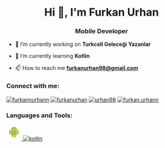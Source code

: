 <h1 align="center">Hi 👋, I'm Furkan Urhan</h1>
<h3 align="center">Mobile Developer</h3>

- 🔭 I’m currently working on **Turkcell Geleceği Yazanlar**

- 🌱 I’m currently learning **Kotlin**

- 📫 How to reach me **furkanurhan98@gmail.com**

<h3 align="left">Connect with me:</h3>
<p align="left">
<a href="https://twitter.com/furkannurhann" target="blank"><img align="center" src="https://raw.githubusercontent.com/rahuldkjain/github-profile-readme-generator/master/src/images/icons/Social/twitter.svg" alt="furkannurhann" height="30" width="40" /></a>
<a href="https://linkedin.com/in/furkanurhan" target="blank"><img align="center" src="https://raw.githubusercontent.com/rahuldkjain/github-profile-readme-generator/master/src/images/icons/Social/linked-in-alt.svg" alt="furkanurhan" height="30" width="40" /></a>
<a href="https://fb.com/urhan98" target="blank"><img align="center" src="https://raw.githubusercontent.com/rahuldkjain/github-profile-readme-generator/master/src/images/icons/Social/facebook.svg" alt="urhan98" height="30" width="40" /></a>
<a href="https://instagram.com/furkan.urhann" target="blank"><img align="center" src="https://raw.githubusercontent.com/rahuldkjain/github-profile-readme-generator/master/src/images/icons/Social/instagram.svg" alt="furkan.urhann" height="30" width="40" /></a>
</p>

<h3 align="left">Languages and Tools:</h3>
<p align="left"> <a href="https://developer.android.com" target="_blank" rel="noreferrer"> <img src="https://raw.githubusercontent.com/devicons/devicon/master/icons/android/android-original-wordmark.svg" alt="android" width="40" height="40"/> </a> <a href="https://kotlinlang.org" target="_blank" rel="noreferrer"> <img src="https://www.vectorlogo.zone/logos/kotlinlang/kotlinlang-icon.svg" alt="kotlin" width="40" height="40"/> </a> </p>

